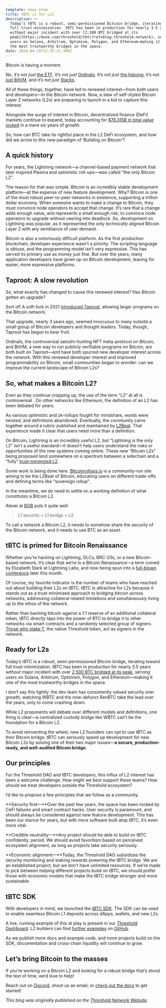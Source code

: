```yaml
---
template: news-item
title: tBTC is for L2s
description: >-
  Today’s tBTC is a robust, semi-permissioned Bitcoin bridge, iterating toward
  full trust-minimization. tBTC has been in production for nearly 3.5 years
  without major incident with over [2,500 BTC bridged at its
  peak](https://dune.com/threshold/tbtc?ref=blog.threshold.network), serving
  users on Solana, Arbitrum, Optimism, Polygon, and Ethereum—making it one of
  the most trustworthy bridges in the space.
date: 2024-04-15T12:35:21.390Z
---
```

Bitcoin is having a moment.

No, it’s not *just* [the ETF](https://thesis.co/blog/the-bitcoin-etf-is-here/?ref=blog.threshold.network). It’s not *just* [Ordinals](https://nftnow.com/news/research-and-mining-report-highlights-bitcoins-enduring-impact/?ref=blog.threshold.network). It’s not *just* [the Halving](https://www.forbes.com/advisor/investing/cryptocurrency/bitcoin-halving/?ref=blog.threshold.network), it’s not [*just* BitVM](https://bitvm.org/bitvm.pdf?ref=blog.threshold.network), and it’s not *just* [Stacks](https://unchainedcrypto.com/stacks-a-bitcoin-layer-2-protocol-sees-all-time-high-in-total-value-locked/?ref=blog.threshold.network).

All of these things, together, have led to renewed interest—from both users and developers—in the Bitcoin network. Now, a slew of self-styled Bitcoin Layer 2 networks (L2s) are preparing to launch in a bid to capture this interest.

Alongside the surge of interest in Bitcoin, decentralized finance (DeFi) markets continue to expand, today accounting for [$76.315B in total value locked](https://defillama.com/?ref=blog.threshold.network) in a mere six years of growth.

So, how can BTC take its rightful place in the L2 DeFi ecosystem, and how did we arrive to this new paradigm of ‘Building on Bitcoin’?

## A quick history

For years, the Lightning network—a channel-based payment network that later inspired Plasma and optimistic roll-ups—was called “the only Bitcoin L2”.

The reason for that was simple. Bitcoin is an incredibly stable development platform—at the expense of new feature development. Why? Bitcoin is one of the most robust peer-to-peer networks in existence, supporting a trillion dollar economy. When someone wants to make a change to Bitcoin, they must convince node operators to accept that change. It’s rare that a change adds enough value, and represents a small enough risk, to convince node operators to upgrade without veering into deadlock. So, development on Lightning was popular, as it represented the only *technically aligned* Bitcoin Layer 2 with any semblance of user demand.

Bitcoin is also a notoriously difficult platform. As the first production blockchain, developer experience wasn’t a priority. The scripting language is obtuse, and the programming model isn’t very expressive. This has served its primary use as money just fine. But over the years, many application developers have given up on Bitcoin development, leaving for easier, more expressive platforms.

## Taproot: A slow revolution

So, what exactly has changed to cause this renewed interest? Has Bitcoin gotten an upgrade?

Sort of! A soft-fork in 2021 [introduced Taproot](https://cointelegraph.com/news/breaking-the-bitcoin-network-welcomes-taproot-soft-fork-upgrade?ref=blog.threshold.network), allowing larger programs on the Bitcoin network.

That upgrade, nearly 3 years ago, seemed innocuous to many outside a small group of Bitcoin developers and thought leaders. Today, though, Taproot has begun to bear fruit.

Ordinals, the controversial satoshi-hunting NFT meta-protocol on Bitcoin, and BitVM, a new way to run publicly verifiable programs on Bitcoin, are both built on Taproot—and have both spurred new developer interest across the network. With this renewed developer interest and improved programmability on Bitcoin, small communities began to wonder: can we improve the current landscape of Bitcoin L2s?

## So, what makes a Bitcoin L2?

Even as they continue cropping up, the use of the term “L2” at all is controversial . On other networks like Ethereum, the definition of an L2 has been debated for years.

As various optimistic and zk-rollups fought for mindshare, words were twisted, and definitions abandoned. Eventually, the community came together around a rubric published and maintained by [L2Beat](https://l2beat.com/scaling/summary?ref=blog.threshold.network). That experience made it clear that users need more than a definition.

On Bitcoin, Lightning is an incredibly useful L2, but “Lightning is the only L2” isn’t a useful standard—it doesn’t help users understand the risks or opportunities of the new systems coming online. These new “Bitcoin L2s” being proposed land somewhere on a spectrum between a sidechain and a “fully” [trust-minimized L2](https://thesis.co/blog/whats-in-a-bitcoin-l2/?ref=blog.threshold.network).

Some work is being done here. [Bitcoinrollups.io](https://www.bitcoinrollups.io/) is a community-run site aiming to be the L2Beat of Bitcoin, educating users on different trade-offs and defining terms like “sovereign rollup”.

In the meantime, we do need to settle on a working definition of what constitutes a Bitcoin L2.

Alexei at [BOB](https://twitter.com/build_on_bob) puts it quite well:

> L1 security + L1 bridge = L2.

To call a network a Bitcoin L2, it needs to somehow share the security of the Bitcoin network, and it needs to use BTC as an asset.

## tBTC is primed for Bitcoin Renaissance

Whether you’re hacking on Lightning, DLCs, BRC-20s, or a new Bitcoin-based network, it’s clear that we’re in a Bitcoin Renaissance—a term coined by Elizabeth Stark at Lightning Labs, and now being spun into a [full-blown conference](https://bitcoin-renaissance.com/) later this month.

Of course, my favorite indicator is the number of teams who have reached out about building their L2s on tBTC. tBTC is attractive for L2s because it stands out as a trust-minimized approach to bridging bitcoin across networks, addressing collateral related limitations and simultaneously living up to the ethos of the network.

Rather than backing bitcoin against a 1:1 reserve of an additional collateral token, tBTC directly taps into the power of BTC to bridge it to other networks via smart contracts and a randomly selected group of signers. [Those who stake T](https://docs.threshold.network/staking-and-running-a-node/tbtc-beta-stakers-program?ref=blog.threshold.network), the native Threshold token, act as signers in the network.

## Ready for L2s

Today’s tBTC is a robust, semi-permissioned Bitcoin bridge, iterating toward full trust-minimization. tBTC has been in production for nearly 3.5 years without major incident with over [2,500 BTC bridged at its peak](https://dune.com/threshold/tbtc?ref=blog.threshold.network), serving users on Solana, Arbitrum, Optimism, Polygon, and Ethereum—making it one of the most trustworthy bridges in the space.

I don’t say this lightly: the dev team has consistently valued security over growth, watching WBTC and the now-defunct RenBTC take the lead over the years, only to come crashing down.

While L2 proponents will debate over different models and definitions, one thing is clear—a centralized custody bridge like WBTC can’t be the foundation for a Bitcoin L2.

To avoid reinventing the wheel, new L2 founders can opt to use tBTC as their Bitcoin bridge. tBTC can seriously speed up development for new Bitcoin L2s by solving one of their two major issues—**a secure, production-ready, and well-audited Bitcoin bridge**.

## Our principles

For the Threshold DAO and tBTC developers, this influx of L2 interest has been a welcome challenge. How might we best support these teams? How should we treat developers outside the Threshold ecosystem?

I’d like to propose a few principles that we follow as a community.

**Security first—**Over the past few years, the space has been rocked by CeFi failures and smart contract hacks. User security is paramount, and should always be considered against new feature development. This has been our stance for years, but with more software built atop tBTC, it’s even more vital.

**Credible neutrality—**Any project should be able to build on tBTC confidently, period. We should avoid favoritism based on perceived ecosystem alignment, as long as projects take security seriously.

**Economic alignment—**Today, the Threshold DAO subsidizes the security monitoring and staking rewards powering the tBTC bridge. We are an established project, but we don’t have unlimited resources. If we’re made to pick between helping different projects build on tBTC, we should prefer those with economic models that make the tBTC bridge stronger and more sustainable.

## tBTC SDK

With developers in mind, we launched the [tBTC SDK](https://docs.threshold.network/app-development/tbtc-v2/tbtc-sdk/?ref=blog.threshold.network). The SDK can be used to enable seamless Bitcoin L1 deposits across dApps, wallets, and new L2s.

A live, running example of this at play is present in our [Threshold Dashboard](https://dashboard.threshold.network/overview/networkhttps://dashboard.threshold.network/overview/network?ref=blog.threshold.network). L2 builders can find [further examples](https://github.com/keep-network/tbtc-v2/pull/776?ref=blog.threshold.network) on [GitHub](https://github.com/keep-network/tbtc-v2/pull/778?ref=blog.threshold.network).

As we publish more docs and example code, and more projects build on the SDK, documentation and cross-chain liquidity will continue to grow.

## Let’s bring Bitcoin to the masses

If you’re working on a Bitcoin L2 and looking for a robust bridge that’s stood the test of time, we’d love to help!

Reach out on [Discord](https://discord.com/invite/threshold?ref=tbtc.network?ref=tbtc.network), shoot us an email, or [check out the docs](https://github.com/keep-network/tbtc-v2?ref=blog.threshold.network) to get started!

*T﻿his blog was originally published on the [Threshold Network Website](https://blog.threshold.network/tbtc-is-for-l2s/).*
